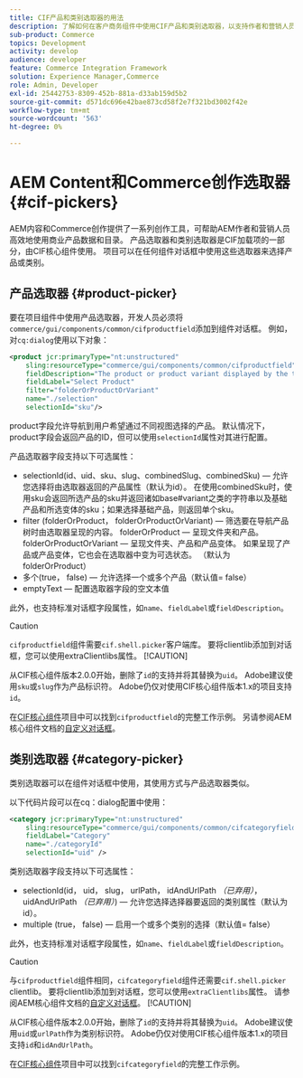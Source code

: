 ```yaml
---
title: CIF产品和类别选取器的用法
description: 了解如何在客户商务组件中使用CIF产品和类别选取器，以支持作者和营销人员高效地使用商务产品和目录数据。
sub-product: Commerce
topics: Development
activity: develop
audience: developer
feature: Commerce Integration Framework
solution: Experience Manager,Commerce
role: Admin, Developer
exl-id: 25442753-8309-452b-881a-d33ab159d5b2
source-git-commit: d571dc696e42bae873cd58f2e7f321bd3002f42e
workflow-type: tm+mt
source-wordcount: '563'
ht-degree: 0%

---
```


# AEM Content和Commerce创作选取器 {#cif-pickers}

AEM内容和Commerce创作提供了一系列创作工具，可帮助AEM作者和营销人员高效地使用商业产品数据和目录。 产品选取器和类别选取器是CIF加载项的一部分，由CIF核心组件使用。 项目可以在任何组件对话框中使用这些选取器来选择产品或类别。

## 产品选取器 {#product-picker}

要在项目组件中使用产品选取器，开发人员必须将`commerce/gui/components/common/cifproductfield`添加到组件对话框。 例如，对`cq:dialog`使用以下对象：

```xml
<product jcr:primaryType="nt:unstructured"
    sling:resourceType="commerce/gui/components/common/cifproductfield"
    fieldDescription="The product or product variant displayed by the teaser"
    fieldLabel="Select Product"
    filter="folderOrProductOrVariant"
    name="./selection"
    selectionId="sku"/>
```

product字段允许导航到用户希望通过不同视图选择的产品。 默认情况下， product字段会返回产品的ID，但可以使用`selectionId`属性对其进行配置。

产品选取器字段支持以下可选属性：

- selectionId(id、uid、sku、slug、combinedSlug、combinedSku) — 允许您选择将由选取器返回的产品属性（默认为id）。 在使用combinedSku时，使用sku会返回所选产品的sku并返回诸如base#variant之类的字符串以及基础产品和所选变体的sku；如果选择基础产品，则返回单个sku。
- filter (folderOrProduct， folderOrProductOrVariant) — 筛选要在导航产品树时由选取器呈现的内容。 folderOrProduct — 呈现文件夹和产品。 folderOrProductOrVariant — 呈现文件夹、产品和产品变体。 如果呈现了产品或产品变体，它也会在选取器中变为可选状态。 （默认为folderOrProduct）
- 多个(true， false) — 允许选择一个或多个产品（默认值= false）
- emptyText — 配置选取器字段的空文本值

此外，也支持标准对话框字段属性，如`name`、`fieldLabel`或`fieldDescription`。

>[!CAUTION]
>
>`cifproductfield`组件需要`cif.shell.picker`客户端库。 要将clientlib添加到对话框，您可以使用extraClientlibs属性。
>[!CAUTION]
>
>从CIF核心组件版本2.0.0开始，删除了`id`的支持并将其替换为`uid`。 Adobe建议使用`sku`或`slug`作为产品标识符。 Adobe仍仅对使用CIF核心组件版本1.x的项目支持`id`。

在[CIF核心组件](https://github.com/adobe/aem-core-cif-components/blob/master/ui.apps/src/main/content/jcr_root/apps/core/cif/components/commerce/productteaser/v1/productteaser/_cq_dialog/.content.xml)项目中可以找到`cifproductfield`的完整工作示例。 另请参阅AEM核心组件文档的[自定义对话框](https://experienceleague.adobe.com/docs/experience-manager-core-components/using/developing/customizing.html?lang=zh-Hans#customizing-dialogs)。

## 类别选取器 {#category-picker}

类别选取器可以在组件对话框中使用，其使用方式与产品选取器类似。

以下代码片段可以在cq：dialog配置中使用：

```xml
<category jcr:primaryType="nt:unstructured" 
    sling:resourceType="commerce/gui/components/common/cifcategoryfield" 
    fieldLabel="Category" 
    name="./categoryId" 
    selectionId="uid" />
```

类别选取器字段支持以下可选属性：

- selectionId(id， uid， slug， urlPath， idAndUrlPath _（已弃用）_， uidAndUrlPath _（已弃用）_) — 允许您选择选择器要返回的类别属性（默认为id）。
- multiple (true， false) — 启用一个或多个类别的选择（默认值= false）

此外，也支持标准对话框字段属性，如`name`、`fieldLabel`或`fieldDescription`。

>[!CAUTION]
>
>与`cifproductfield`组件相同，`cifcategoryfield`组件还需要`cif.shell.picker` clientlib。 要将clientlib添加到对话框，您可以使用`extraClientlibs`属性。 请参阅AEM核心组件文档的[自定义对话框](https://experienceleague.adobe.com/docs/experience-manager-core-components/using/developing/customizing.html?lang=zh-Hans#customizing-dialogs)。
>[!CAUTION]
>
>从CIF核心组件版本2.0.0开始，删除了`id`的支持并将其替换为`uid`。 Adobe建议使用`uid`或`urlPath`作为类别标识符。 Adobe仍仅对使用CIF核心组件版本1.x的项目支持`id`和`idAndUrlPath`。

在[CIF核心组件](https://github.com/adobe/aem-core-cif-components/blob/master/ui.apps/src/main/content/jcr_root/apps/core/cif/components/commerce/featuredcategorylist/v1/featuredcategorylist/_cq_dialog/.content.xml)项目中可以找到`cifcategoryfield`的完整工作示例。
